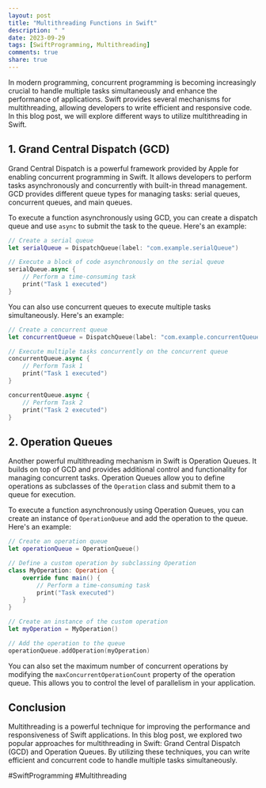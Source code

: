 ```yaml
---
layout: post
title: "Multithreading Functions in Swift"
description: " "
date: 2023-09-29
tags: [SwiftProgramming, Multithreading]
comments: true
share: true
---
```


In modern programming, concurrent programming is becoming increasingly crucial to handle multiple tasks simultaneously and enhance the performance of applications. Swift provides several mechanisms for multithreading, allowing developers to write efficient and responsive code. In this blog post, we will explore different ways to utilize multithreading in Swift.

## 1. Grand Central Dispatch (GCD)

Grand Central Dispatch is a powerful framework provided by Apple for enabling concurrent programming in Swift. It allows developers to perform tasks asynchronously and concurrently with built-in thread management. GCD provides different queue types for managing tasks: serial queues, concurrent queues, and main queues.

To execute a function asynchronously using GCD, you can create a dispatch queue and use `async` to submit the task to the queue. Here's an example:

```swift
// Create a serial queue
let serialQueue = DispatchQueue(label: "com.example.serialQueue")

// Execute a block of code asynchronously on the serial queue
serialQueue.async {
    // Perform a time-consuming task
    print("Task 1 executed")
}
```

You can also use concurrent queues to execute multiple tasks simultaneously. Here's an example:

```swift
// Create a concurrent queue
let concurrentQueue = DispatchQueue(label: "com.example.concurrentQueue", attributes: .concurrent)

// Execute multiple tasks concurrently on the concurrent queue
concurrentQueue.async {
    // Perform Task 1
    print("Task 1 executed")
}

concurrentQueue.async {
    // Perform Task 2
    print("Task 2 executed")
}
```

## 2. Operation Queues

Another powerful multithreading mechanism in Swift is Operation Queues. It builds on top of GCD and provides additional control and functionality for managing concurrent tasks. Operation Queues allow you to define operations as subclasses of the `Operation` class and submit them to a queue for execution.

To execute a function asynchronously using Operation Queues, you can create an instance of `OperationQueue` and add the operation to the queue. Here's an example:

```swift
// Create an operation queue
let operationQueue = OperationQueue()

// Define a custom operation by subclassing Operation
class MyOperation: Operation {
    override func main() {
        // Perform a time-consuming task
        print("Task executed")
    }
}

// Create an instance of the custom operation
let myOperation = MyOperation()

// Add the operation to the queue
operationQueue.addOperation(myOperation)
```

You can also set the maximum number of concurrent operations by modifying the `maxConcurrentOperationCount` property of the operation queue. This allows you to control the level of parallelism in your application.

## Conclusion

Multithreading is a powerful technique for improving the performance and responsiveness of Swift applications. In this blog post, we explored two popular approaches for multithreading in Swift: Grand Central Dispatch (GCD) and Operation Queues. By utilizing these techniques, you can write efficient and concurrent code to handle multiple tasks simultaneously. 

#SwiftProgramming #Multithreading